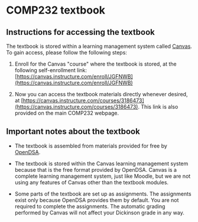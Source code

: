 # COMP232 textbook

## Instructions for accessing the textbook

The textbook is stored within a learning management system called [Canvas](https://canvas.instructure.com/). To gain access, please follow the following steps:


<!-- 1. Sign up for a free account at the [Canvas registration page](https://canvas.instructure.com/register). -->


1. Enroll for the Canvas "course" where the textbook is stored, at the following self-enrollment link: [https://canvas.instructure.com/enroll/JGFNWB](https://canvas.instructure.com/enroll/JGFNWB)

1. Now you can access the textbook materials directly whenever desired, at [https://canvas.instructure.com/courses/3186473](https://canvas.instructure.com/courses/3186473). This link is also provided on the main COMP232 webpage.

<!-- 1. If you need a sign-up code, use `JGFNWB` -->


## Important notes about the textbook

* The textbook is assembled from materials provided for free by [OpenDSA](https://opendsa-server.cs.vt.edu/).

* The textbook is stored within the Canvas learning management system
  because that is the free format provided by OpenDSA. Canvas is a
  complete learning management system, just like Moodle, but we are
  not using any features of Canvas other than the textbook modules.

* Some parts of the textbook are set up as assignments. The
  assignments exist only because OpenDSA provides them by default. You
  are not required to complete the assignments. The automatic
  grading performed by Canvas will not affect your Dickinson grade in
  any way.



